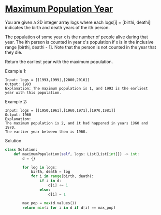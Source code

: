 # [Maximum Population Year](https://leetcode.com/problems/maximum-population-year/description/)

You are given a 2D integer array logs where each logs[i] = [birthi, deathi] indicates the birth and death years of the ith person.

The population of some year x is the number of people alive during that year. The ith person is counted in year x's population if x is in the inclusive range [birthi, deathi - 1]. Note that the person is not counted in the year that they die.

Return the earliest year with the maximum population.

Example 1:
```
Input: logs = [[1993,1999],[2000,2010]]
Output: 1993
Explanation: The maximum population is 1, and 1993 is the earliest year with this population.
```
Example 2:
```
Input: logs = [[1950,1961],[1960,1971],[1970,1981]]
Output: 1960
Explanation: 
The maximum population is 2, and it had happened in years 1960 and 1970.
The earlier year between them is 1960.
```
Solution
```python
class Solution:
    def maximumPopulation(self, logs: List[List[int]]) -> int:
        d = {}

        for log in logs:
            birth, death = log
            for i in range(birth, death):
                if i in d:
                    d[i] += 1
                else:
                    d[i] = 1

        max_pop = max(d.values())
        return min(i for i in d if d[i] == max_pop)
```